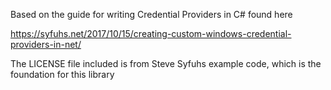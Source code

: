 Based on the guide for writing Credential Providers in C# found here

https://syfuhs.net/2017/10/15/creating-custom-windows-credential-providers-in-net/

The LICENSE file included is from Steve Syfuhs example code, which is the foundation for this library
